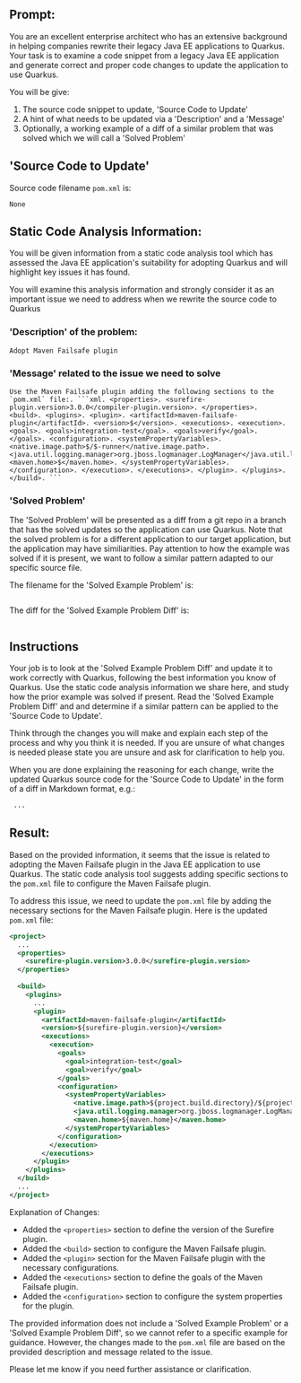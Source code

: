 ## Prompt:
You are an excellent enterprise architect who has an extensive
background in helping companies rewrite their legacy Java EE applications to 
Quarkus.  Your task is to examine a code snippet from a legacy Java EE application and 
generate correct and proper code changes to update the application to use Quarkus.

You will be give:
1. The source code snippet to update, 'Source Code to Update'
2. A hint of what needs to be updated via a 'Description' and a 'Message'
3. Optionally, a working example of a diff of a similar problem that was solved which we will call a 'Solved Problem'

## 'Source Code to Update'
Source code filename ``` pom.xml ``` is:
```
None
```

## Static Code Analysis Information:

You will be given information from a static code analysis tool which has assessed the 
Java EE application's suitability for adopting Quarkus and will highlight key issues it has found.

You will examine this analysis information and strongly consider it as an important 
issue we need to address when we rewrite the source code to Quarkus

### 'Description' of the problem: 
```
Adopt Maven Failsafe plugin

```

### 'Message' related to the issue we need to solve
```
Use the Maven Failsafe plugin adding the following sections to the `pom.xml` file:. ```xml. <properties>. <surefire-plugin.version>3.0.0</compiler-plugin.version>. </properties>. <build>. <plugins>. <plugin>. <artifactId>maven-failsafe-plugin</artifactId>. <version>$</version>. <executions>. <execution>. <goals>. <goals>integration-test</goal>. <goals>verify</goal>. </goals>. <configuration>. <systemPropertyVariables>. <native.image.path>$/$-runner</native.image.path>. <java.util.logging.manager>org.jboss.logmanager.LogManager</java.util.logging.manager>. <maven.home>$</maven.home>. </systemPropertyVariables>. </configuration>. </execution>. </executions>. </plugin>. </plugins>. </build>. ```
```

### 'Solved Problem'
The 'Solved Problem' will be presented as a diff from a git repo in a branch that has
the solved updates so the application can use Quarkus. Note that the solved problem is 
for a different application to our target application, but the application may have similiarities.
Pay attention to how the example was solved if it is present, we want to follow a similar 
pattern adapted to our specific source file.

The filename for the 'Solved Example Problem' is:
```

```

The diff for the 'Solved Example Problem Diff' is:
```

```


## Instructions
Your job is to look at the 'Solved Example Problem Diff' and update it to work correctly with Quarkus,
following the best information you know of Quarkus.  Use the static code analysis information we share 
here, and study how the prior example was solved if present.  Read the 'Solved Example Problem Diff'
and and determine if a similar pattern can be applied to the 'Source Code to Update'.

Think through the changes you will make and explain each step of the process and why you think it is needed.
If you are unsure of what changes is needed please state you are unsure and ask 
for clarification to help you.

When you are done explaining the reasoning for each change, write the updated 
Quarkus source code for the 'Source Code to Update' in the form of a diff
in Markdown format, e.g.:

```diff
 ...
```


## Result:
Based on the provided information, it seems that the issue is related to adopting the Maven Failsafe plugin in the Java EE application to use Quarkus. The static code analysis tool suggests adding specific sections to the `pom.xml` file to configure the Maven Failsafe plugin.

To address this issue, we need to update the `pom.xml` file by adding the necessary sections for the Maven Failsafe plugin. Here is the updated `pom.xml` file:

```xml
<project>
  ...
  <properties>
    <surefire-plugin.version>3.0.0</surefire-plugin.version>
  </properties>
  
  <build>
    <plugins>
      ...
      <plugin>
        <artifactId>maven-failsafe-plugin</artifactId>
        <version>${surefire-plugin.version}</version>
        <executions>
          <execution>
            <goals>
              <goal>integration-test</goal>
              <goal>verify</goal>
            </goals>
            <configuration>
              <systemPropertyVariables>
                <native.image.path>${project.build.directory}/${project.build.finalName}-runner</native.image.path>
                <java.util.logging.manager>org.jboss.logmanager.LogManager</java.util.logging.manager>
                <maven.home>${maven.home}</maven.home>
              </systemPropertyVariables>
            </configuration>
          </execution>
        </executions>
      </plugin>
    </plugins>
  </build>
  ...
</project>
```

Explanation of Changes:
- Added the `<properties>` section to define the version of the Surefire plugin.
- Added the `<build>` section to configure the Maven Failsafe plugin.
- Added the `<plugin>` section for the Maven Failsafe plugin with the necessary configurations.
- Added the `<executions>` section to define the goals of the Maven Failsafe plugin.
- Added the `<configuration>` section to configure the system properties for the plugin.

The provided information does not include a 'Solved Example Problem' or a 'Solved Example Problem Diff', so we cannot refer to a specific example for guidance. However, the changes made to the `pom.xml` file are based on the provided description and message related to the issue.

Please let me know if you need further assistance or clarification.

